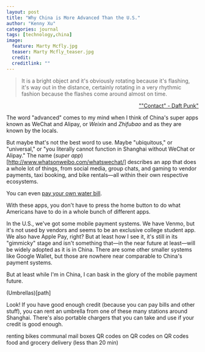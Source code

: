 ```yaml
---
layout: post
title: "Why China is More Advanced Than the U.S."
author: "Kenny Xu"
categories: journal
tags: [technology,china]
image:
  feature: Marty Mcfly.jpg
  teaser: Marty Mcfly_teaser.jpg
  credit:
  creditlink: ""
---
```

>It is a bright object and it's obviously rotating because it's flashing, it's way out in the distance, certainly rotating in a very rhythmic fashion because the flashes come around almost on time.

<div style="text-align:right">    
  <a href="https://open.spotify.com/track/2KHRENHQzTIQ001nlP9Gdc">""Contact" - Daft Punk"</a>
</div>

The word "advanced" comes to my mind when I think of China's super apps known as WeChat and Alipay, or _Weixin_ and _Zhifubao_ and as they are known by the locals.

But maybe that's not the best word to use. Maybe "ubiquitous," or "universal," or "you literally cannot function in Shanghai without WeChat or Alipay." The name (*super app*)[http://www.whatsonweibo.com/whatswechat/] describes an app that does a whole lot of things, from social media, group chats, and gaming to vendor payments, taxi booking, and bike rentals—all within their own respective ecosystems.

You can even [pay your own water bill](https://www.beijing-kids.com/blog/2015/10/13/net-savings-paying-for-utilities-on-wechat-wallet-and-alipay/).

With these apps, you don't have to press the home button to do what Americans have to do in a whole bunch of different apps.

In the U.S., we've got some mobile payment systems. We have Venmo, but it's not used by vendors and seems to be an exclusive college student app. We also have Apple Pay, right? But at least how I see it, it's still in its "gimmicky" stage and isn't something that—in the near future at least—will be widely adopted as it is in China. There are some other smaller systems like Google Wallet, but those are nowhere near comparable to China's payment systems.

But at least while I'm in China, I can bask in the glory of the mobile payment future.

(Umbrellas)[path]

Look! If you have good enough credit (because you can pay bills and other stuff), you can rent an umbrella from one of these many stations around Shanghai. There's also portable chargers that you can take and use if your credit is good enough.

renting bikes
communal mail boxes
QR codes on QR codes on QR codes
food and grocery delivery (less than 20 min)
